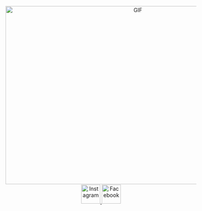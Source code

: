 <div align="center" style="border: 1px solid white;">
  <img src="https://media.giphy.com/media/MDJ9IbxxvDUQM/giphy.gif" width="680" height="469" alt="GIF">
</div>


<div align="center">
  <a href="https://www.instagram.com/yassine.ajagrou" target="_blank">
      <img src="https://upload.wikimedia.org/wikipedia/commons/a/a5/Instagram_icon.png" alt="Instagram" width="50" height="50">
  </a>
  <a href="https://www.facebook.com/yassine.ajagrou.0" target="_blank">
        <img src="https://upload.wikimedia.org/wikipedia/commons/thumb/b/b8/2021_Facebook_icon.svg/512px-2021_Facebook_icon.svg.png?20220821121039" alt="Facebook" width="50" height="50">
  </a>
</div>